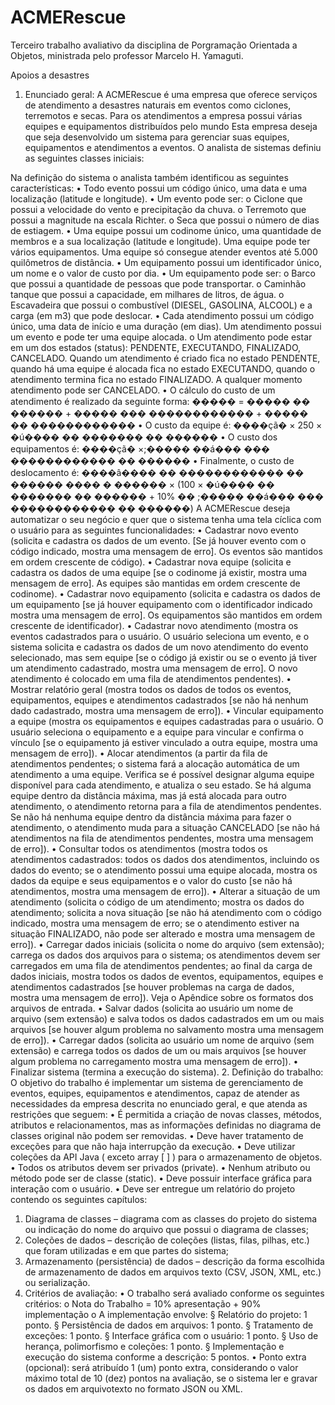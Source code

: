 # ACMERescue
Terceiro trabalho avaliativo da disciplina de Porgramação Orientada a Objetos, ministrada pelo professor Marcelo H. Yamaguti.

Apoios a desastres
1. Enunciado geral:
A ACMERescue é uma empresa que oferece serviços de atendimento a desastres naturais
em eventos como ciclones, terremotos e secas. Para os atendimentos a empresa possui várias
equipes e equipamentos distribuídos pelo mundo
Esta empresa deseja que seja desenvolvido um sistema para gerenciar suas equipes,
equipamentos e atendimentos a eventos.
O analista de sistemas definiu as seguintes classes iniciais:

Na definição do sistema o analista também identificou as seguintes características:
• Todo evento possui um código único, uma data e uma localização (latitude e longitude).
• Um evento pode ser:
o Ciclone que possui a velocidade do vento e precipitação da chuva.
o Terremoto que possui a magnitude na escala Richter.
o Seca que possui o número de dias de estiagem.
• Uma equipe possui um codinome único, uma quantidade de membros e a sua localização
(latitude e longitude). Uma equipe pode ter vários equipamentos. Uma equipe só consegue
atender eventos até 5.000 quilômetros de distância.
• Um equipamento possui um identificador único, um nome e o valor de custo por dia.
• Um equipamento pode ser:
o Barco que possui a quantidade de pessoas que pode transportar.
o Caminhão tanque que possui a capacidade, em milhares de litros, de água.
o Escavadeira que possui o combustível (DIESEL, GASOLINA, ALCOOL) e a carga
(em m3) que pode deslocar.
• Cada atendimento possui um código único, uma data de início e uma duração (em dias).
Um atendimento possui um evento e pode ter uma equipe alocada.
o Um atendimento pode estar em um dos estados (status): PENDENTE,
EXECUTANDO, FINALIZADO, CANCELADO. Quando um atendimento é criado
fica no estado PENDENTE, quando há uma equipe é alocada fica no estado
EXECUTANDO, quando o atendimento termina fica no estado FINALIZADO. A
qualquer momento atendimento pode ser CANCELADO.
• O cálculo do custo de um atendimento é realizado da seguinte forma:
����� = ����� �� ������ + ����� ��� ������������ + ����� �� ������������
• O custo da equipe é:
����çã� × 250 × �ú���� �� ������� �� ������
• O custo dos equipamentos é:
����çã� ×;����� ��á��� ��� ������������ �� ������
• Finalmente, o custo de deslocamento é:
����â���� �� ������������ �� ������ ���� � ������ ×
(100 × �ú���� �� ������� �� ������ + 10% �� ;����� ��á��� ��� ������������ �� ������)
A ACMERescue deseja automatizar o seu negócio e quer que o sistema tenha uma tela cíclica
com o usuário para as seguintes funcionalidades:
• Cadastrar novo evento (solicita e cadastra os dados de um evento. [Se já houver
evento com o código indicado, mostra uma mensagem de erro]. Os eventos são
mantidos em ordem crescente de código).
• Cadastrar nova equipe (solicita e cadastra os dados de uma equipe [se o codinome
já existir, mostra uma mensagem de erro]. As equipes são mantidas em ordem
crescente de codinome).
• Cadastrar novo equipamento (solicita e cadastra os dados de um equipamento [se já
houver equipamento com o identificador indicado mostra uma mensagem de erro]. Os
equipamentos são mantidos em ordem crescente de identificador).
• Cadastrar novo atendimento (mostra os eventos cadastrados para o usuário. O
usuário seleciona um evento, e o sistema solicita e cadastra os dados de um novo
atendimento do evento selecionado, mas sem equipe [se o código já existir ou se o
evento já tiver um atendimento cadastrado, mostra uma mensagem de erro]. O novo
atendimento é colocado em uma fila de atendimentos pendentes).
• Mostrar relatório geral (mostra todos os dados de todos os eventos, equipamentos,
equipes e atendimentos cadastrados [se não há nenhum dado cadastrado, mostra uma
mensagem de erro]).
• Vincular equipamento a equipe (mostra os equipamentos e equipes cadastradas
para o usuário. O usuário seleciona o equipamento e a equipe para vincular e confirma
o vínculo [se o equipamento já estiver vinculado a outra equipe, mostra uma mensagem
de erro]).
• Alocar atendimentos (a partir da fila de atendimentos pendentes; o sistema fará a
alocação automática de um atendimento a uma equipe. Verifica se é possível designar
alguma equipe disponível para cada atendimento, e atualiza o seu estado. Se há
alguma equipe dentro da distância máxima, mas já está alocada para outro
atendimento, o atendimento retorna para a fila de atendimentos pendentes. Se não há
nenhuma equipe dentro da distância máxima para fazer o atendimento, o atendimento
muda para a situação CANCELADO [se não há atendimentos na fila de atendimentos
pendentes, mostra uma mensagem de erro]).
• Consultar todos os atendimentos (mostra todos os atendimentos cadastrados: todos
os dados dos atendimentos, incluindo os dados do evento; se o atendimento possui
uma equipe alocada, mostra os dados da equipe e seus equipamentos e o valor do
custo [se não há atendimentos, mostra uma mensagem de erro]).
• Alterar a situação de um atendimento (solicita o código de um atendimento; mostra
os dados do atendimento; solicita a nova situação [se não há atendimento com o código
indicado, mostra uma mensagem de erro; se o atendimento estiver na situação
FINALIZADO, não pode ser alterado e mostra uma mensagem de erro]).
• Carregar dados iniciais (solicita o nome do arquivo (sem extensão); carrega os dados
dos arquivos para o sistema; os atendimentos devem ser carregados em uma fila de
atendimentos pendentes; ao final da carga de dados iniciais, mostra todos os dados de
eventos, equipamentos, equipes e atendimentos cadastrados [se houver problemas na
carga de dados, mostra uma mensagem de erro]). Veja o Apêndice sobre os formatos
dos arquivos de entrada.
• Salvar dados (solicita ao usuário um nome de arquivo (sem extensão) e salva todos
os dados cadastrados em um ou mais arquivos [se houver algum problema no
salvamento mostra uma mensagem de erro]).
• Carregar dados (solicita ao usuário um nome de arquivo (sem extensão) e carrega
todos os dados de um ou mais arquivos [se houver algum problema no carregamento
mostra uma mensagem de erro]).
• Finalizar sistema (termina a execução do sistema).
2. Definição do trabalho:
O objetivo do trabalho é implementar um sistema de gerenciamento de eventos, equipes,
equipamentos e atendimentos, capaz de atender as necessidades da empresa descrita no
enunciado geral, e que atenda as restrições que seguem:
• É permitida a criação de novas classes, métodos, atributos e relacionamentos, mas as
informações definidas no diagrama de classes original não podem ser removidas.
• Deve haver tratamento de exceções para que não haja interrupção da execução.
• Deve utilizar coleções da API Java ( exceto array [ ] ) para o armazenamento de objetos.
• Todos os atributos devem ser privados (private).
• Nenhum atributo ou método pode ser de classe (static).
• Deve possuir interface gráfica para interação com o usuário.
• Deve ser entregue um relatório do projeto contendo os seguintes capítulos:
1. Diagrama de classes – diagrama com as classes do projeto do sistema ou indicação
do nome do arquivo que possui o diagrama de classes;
2. Coleções de dados – descrição de coleções (listas, filas, pilhas, etc.) que foram
utilizadas e em que partes do sistema;
3. Armazenamento (persistência) de dados – descrição da forma escolhida de
armazenamento de dados em arquivos texto (CSV, JSON, XML, etc.) ou serialização.
3. Critérios de avaliação:
• O trabalho será avaliado conforme os seguintes critérios:
o Nota do Trabalho = 10% apresentação + 90% implementação
o A implementação envolve:
§ Relatório do projeto: 1 ponto.
§ Persistência de dados em arquivos: 1 ponto.
§ Tratamento de exceções: 1 ponto.
§ Interface gráfica com o usuário: 1 ponto.
§ Uso de herança, polimorfismo e coleções: 1 ponto.
§ Implementação e execução do sistema conforme a descrição: 5 pontos.
• Ponto extra (opcional): será atribuído 1 (um) ponto extra, considerando o valor máximo
total de 10 (dez) pontos na avaliação, se o sistema ler e gravar os dados em arquivotexto no formato JSON ou XML.

